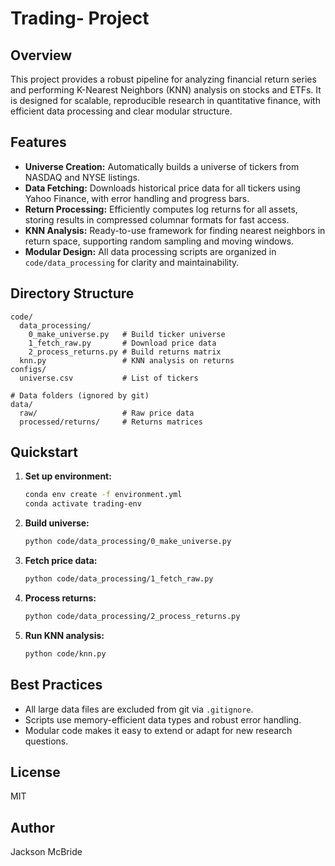 # Trading- Project

## Overview
This project provides a robust pipeline for analyzing financial return series and performing K-Nearest Neighbors (KNN) analysis on stocks and ETFs. It is designed for scalable, reproducible research in quantitative finance, with efficient data processing and clear modular structure.

## Features
- **Universe Creation:** Automatically builds a universe of tickers from NASDAQ and NYSE listings.
- **Data Fetching:** Downloads historical price data for all tickers using Yahoo Finance, with error handling and progress bars.
- **Return Processing:** Efficiently computes log returns for all assets, storing results in compressed columnar formats for fast access.
- **KNN Analysis:** Ready-to-use framework for finding nearest neighbors in return space, supporting random sampling and moving windows.
- **Modular Design:** All data processing scripts are organized in `code/data_processing` for clarity and maintainability.

## Directory Structure
```
code/
  data_processing/
    0_make_universe.py   # Build ticker universe
    1_fetch_raw.py       # Download price data
    2_process_returns.py # Build returns matrix
  knn.py                 # KNN analysis on returns
configs/
  universe.csv           # List of tickers

# Data folders (ignored by git)
data/
  raw/                   # Raw price data
  processed/returns/     # Returns matrices
```

## Quickstart
1. **Set up environment:**
   ```bash
   conda env create -f environment.yml
   conda activate trading-env
   ```
2. **Build universe:**
   ```bash
   python code/data_processing/0_make_universe.py
   ```
3. **Fetch price data:**
   ```bash
   python code/data_processing/1_fetch_raw.py
   ```
4. **Process returns:**
   ```bash
   python code/data_processing/2_process_returns.py
   ```
5. **Run KNN analysis:**
   ```bash
   python code/knn.py
   ```

## Best Practices
- All large data files are excluded from git via `.gitignore`.
- Scripts use memory-efficient data types and robust error handling.
- Modular code makes it easy to extend or adapt for new research questions.

## License
MIT

## Author
Jackson McBride

